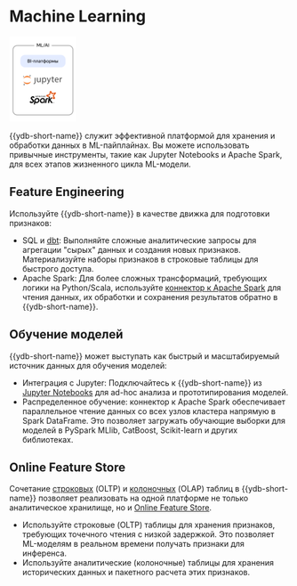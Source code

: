 # Machine Learning

![](_includes/olap_ml.png)


{{ydb-short-name}} служит эффективной платформой для хранения и обработки данных в ML-пайплайнах. Вы можете использовать привычные инструменты, такие как Jupyter Notebooks и Apache Spark, для всех этапов жизненного цикла ML-модели.

## Feature Engineering

Используйте {{ydb-short-name}} в качестве движка для подготовки признаков:

- SQL и [dbt](../../integrations/migration/dbt.md): Выполняйте сложные аналитические запросы для агрегации "сырых" данных и создания новых признаков. Материализуйте наборы признаков в строковые таблицы для быстрого доступа.
- Apache Spark: Для более сложных трансформаций, требующих логики на Python/Scala, используйте [коннектор к Apache Spark](../../integrations/ingestion/spark.md) для чтения данных, их обработки и сохранения результатов обратно в {{ydb-short-name}}.

## Обучение моделей

{{ydb-short-name}} может выступать как быстрый и масштабируемый источник данных для обучения моделей:

- Интеграция с Jupyter: Подключайтесь к {{ydb-short-name}} из [Jupyter Notebooks](../../integrations/gui/jupyter.md) для ad-hoc анализа и прототипирования моделей.
- Распределенное обучение: коннектор к Apache Spark обеспечивает параллельное чтение данных со всех узлов кластера напрямую в Spark DataFrame. Это позволяет загружать обучающие выборки для моделей в PySpark MLlib, CatBoost, Scikit-learn и других библиотеках.

## Online Feature Store

Сочетание [строковых](../../concepts/datamodel/table.md#row-oriented-tables) (OLTP) и [колоночных](../../concepts/datamodel/table.md#column-oriented-tables) (OLAP) таблиц в {{ydb-short-name}} позволяет реализовать на одной платформе не только аналитическое хранилище, но и [Online Feature Store](https://en.wikipedia.org/wiki/Feature_engineering#Feature_stores).

- Используйте строковые (OLTP) таблицы для хранения признаков, требующих точечного чтения с низкой задержкой. Это позволяет ML-моделям в реальном времени получать признаки для инференса.
- Используйте аналитические (колоночные) таблицы для хранения исторических данных и пакетного расчета этих признаков.
